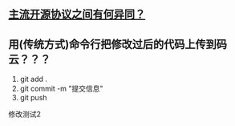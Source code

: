 <!--
 * @Author: your name
 * @Date: 2019-11-02 16:50:36
 * @LastEditTime: 2019-11-04 15:51:22
 * @LastEditors: your name
 * @Description: In User Settings Edit
 * @FilePath: \代码\vue-demo\README.md
 -->
## [主流开源协议之间有何异同？](https://www.zhihu.com/question/19568896)

## 用(传统方式)命令行把修改过后的代码上传到码云？？？
1. git add .
2. git commit -m "提交信息"
3. git push

修改测试2